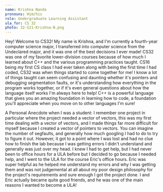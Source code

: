 ```yaml
---
name: Krishna Nanda
pronouns: Him/his
role: Undergraduate Learning Assistant
ula_for: CS 32
photo: 32-S21-Krishna-N.png
---
```

Hey! Welcome to CS32! My name is Krishna, and I'm currently a fourth-year computer science major, I transferred into computer science from
the Undeclared major, and it was one of the best decisions I ever made! CS32 was one of my favorite lower-division courses because of how much I learned
about C++ and the various programming practices taught. CS16 being my first CS class I had ever taken along with being the first time I had coded, CS32 
was when things started to come together for me! I know a lot of things taught can seem confusing and daunting whether it's pointers and debugging
segmentation faults, or it's understanding how everything in the program works together, or if it's even general questions about how the language itself 
works I'm always here to help! C++ is a powerful language that gives you an amazing foundation in learning how to code, a foundation you'll
appreciate when you move on to other languages I'm sure! 

A Personal Anecdote when I was a student:
I remember one project in particular where the project needed a vector of vectors, this was my first time dealing with a vector of vectors, and I 
made things far more difficult for myself because I created a vector of pointers to vectors. You can imagine the number of segfaults, and generally
how much googling I had to do to try to figure it out. However, it got to a point where I was lost and had no clue how to finish the lab because I was getting
errors I didn't understand and generally was just over my head. I knew I had to get help, but I had never been to office hours for a ULA before but I decided 
to go because I needed help, and I went to the ULA for the course Eric's office hours. Eric was super helpful as he helped me understand my errors and why I
was getting them and was not judgemental at all about my poor design philosophy for the project's requirements and sure enough I got the project done. 
I and Eric actually became quite good friends, and he was one of the main reasons I wanted to become a ULA!
